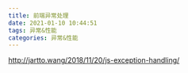 ```yaml
---
title: 前端异常处理
date: 2021-01-10 10:44:51
tags: 异常&性能
categories: 异常&性能
---
```


http://jartto.wang/2018/11/20/js-exception-handling/
